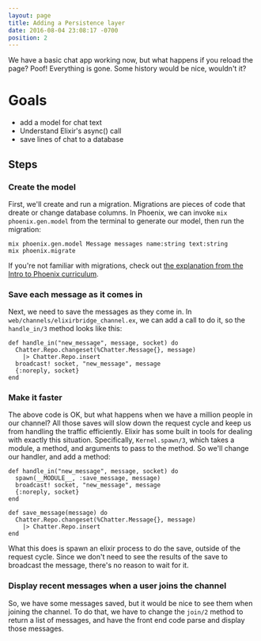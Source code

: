 ```yaml
---
layout: page
title: Adding a Persistence layer
date: 2016-08-04 23:08:17 -0700
position: 2
---
```

We have a basic chat app working now, but what happens if you reload the page? Poof! Everything is gone. Some history would be nice, wouldn't it?

# Goals

* add a model for chat text
* Understand Elixir's async() call
* save lines of chat to a database

## Steps

### Create the model

First, we'll create and run a migration. Migrations are pieces of code that dreate or change database columns. In Phoenix, we can invoke `mix phoenix.gen.model` from the terminal to generate our model, then run the migration:

```
mix phoenix.gen.model Message messages name:string text:string
mix phoenix.migrate
```

If you're not familiar with migrations, check out [the explanation from the Intro to Phoenix curriculum](/02_Suggestotron/15-creating-a-migration.html).

### Save each message as it comes in

Next, we need to save the messages as they come in. In `web/channels/elixirbridge_channel.ex`, we can add a call to do it, so the `handle_in/3` method looks like this:

```
def handle_in("new_message", message, socket) do
  Chatter.Repo.changeset(%Chatter.Message{}, message)
    |> Chatter.Repo.insert
  broadcast! socket, "new_message", message
  {:noreply, socket}
end
```

### Make it faster

The above code is OK, but what happens when we have a million people in our channel? All those saves will slow down the request cycle and keep us from handling the traffic efficiently. Elixir has some built in tools for dealing with exactly this situation. Specifically, `Kernel.spawn/3`, which takes a module, a method, and arguments to pass to the method. So we'll change our handler, and add a method:

```
def handle_in("new_message", message, socket) do
  spawn(__MODULE__, :save_message, message)
  broadcast! socket, "new_message", message
  {:noreply, socket}
end

def save_message(message) do
  Chatter.Repo.changeset(%Chatter.Message{}, message)
    |> Chatter.Repo.insert
end
```

What this does is spawn an elixir process to do the save, outside of the request cycle. Since we don't need to see the results of the save to broadcast the message, there's no reason to wait for it.

### Display recent messages when a user joins the channel

So, we have some messages saved, but it would be nice to see them when joining the channel. To do that, we have to change the `join/2` method to return a list of messages, and have the front end code parse and display those messages.
